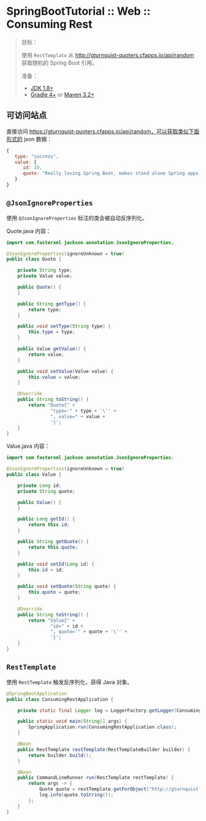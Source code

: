 # SpringBootTutorial :: Web :: Consuming Rest

> 目标：
>
> 使用 `RestTemplate` 从 http://gturnquist-quoters.cfapps.io/api/random 获取随机的 Spring Boot 引用。
>
> 准备：
>
> - [JDK 1.8+](http://www.oracle.com/technetwork/java/javase/downloads/index.html) 
> - [Gradle 4+](http://www.gradle.org/downloads) or [Maven 3.2+](https://maven.apache.org/download.cgi)

## 可访问站点

直接访问 https://gturnquist-quoters.cfapps.io/api/random，可以获取类似下面形式的 json 数据：

```javascript
{
   type: "success",
   value: {
      id: 10,
      quote: "Really loving Spring Boot, makes stand alone Spring apps easy."
   }
}
```

## `@JsonIgnoreProperties`

使用 `@JsonIgnoreProperties`  标注的类会被自动反序列化。

Quote.java 内容：

```java
import com.fasterxml.jackson.annotation.JsonIgnoreProperties;

@JsonIgnoreProperties(ignoreUnknown = true)
public class Quote {

    private String type;
    private Value value;

    public Quote() {
    }

    public String getType() {
        return type;
    }

    public void setType(String type) {
        this.type = type;
    }

    public Value getValue() {
        return value;
    }

    public void setValue(Value value) {
        this.value = value;
    }

    @Override
    public String toString() {
        return "Quote{" +
                "type='" + type + '\'' +
                ", value=" + value +
                '}';
    }
}
```

Value.java 内容：

```java
import com.fasterxml.jackson.annotation.JsonIgnoreProperties;

@JsonIgnoreProperties(ignoreUnknown = true)
public class Value {

    private Long id;
    private String quote;

    public Value() {
    }

    public Long getId() {
        return this.id;
    }

    public String getQuote() {
        return this.quote;
    }

    public void setId(Long id) {
        this.id = id;
    }

    public void setQuote(String quote) {
        this.quote = quote;
    }

    @Override
    public String toString() {
        return "Value{" +
                "id=" + id +
                ", quote='" + quote + '\'' +
                '}';
    }
}
```

## `RestTemplate`

使用 `RestTemplate` 触发反序列化，获得 Java 对象。

```java
@SpringBootApplication
public class ConsumingRestApplication {

    private static final Logger log = LoggerFactory.getLogger(ConsumingRestApplication.class);

    public static void main(String[] args) {
        SpringApplication.run(ConsumingRestApplication.class);
    }

    @Bean
    public RestTemplate restTemplate(RestTemplateBuilder builder) {
        return builder.build();
    }

    @Bean
    public CommandLineRunner run(RestTemplate restTemplate) {
        return args -> {
            Quote quote = restTemplate.getForObject("http://gturnquist-quoters.cfapps.io/api/random", Quote.class);
            log.info(quote.toString());
        };
    }
}
```